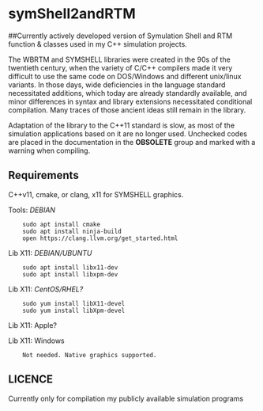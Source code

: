 # symShell2andRTM
##Currently actively developed version of Symulation Shell and RTM function &amp; classes used in my C++ simulation projects.

The WBRTM and SYMSHELL libraries were created in the 90s of the twentieth century, when the variety of C/C++ compilers 
made it very difficult to use the same code on DOS/Windows and different unix/linux variants.
In those days, wide deficiencies in the language standard necessitated additions, which today are already standardly 
available, and minor differences in syntax and library extensions necessitated conditional compilation.
Many traces of those ancient ideas still remain in the library.

Adaptation of the library to the C++11 standard is slow, as most of the simulation applications based on it 
are no longer used. Unchecked codes are placed in the documentation in the **OBSOLETE** group and marked with 
a warning when compiling.

Requirements
------------

C++v11, cmake, or clang, x11 for SYMSHELL graphics.

Tools:  *DEBIAN*

        sudo apt install cmake
        sudo apt install ninja-build
        open https://clang.llvm.org/get_started.html

Lib X11: *DEBIAN/UBUNTU*
        
        sudo apt install libx11-dev
        sudo apt install libxpm-dev

Lib X11: *CentOS/RHEL?*

        sudo yum install libX11-devel
        sudo yum install libXpm-devel
        
Lib X11: Apple?

Lib X11: Windows
   
        Not needed. Native graphics supported.        

LICENCE
-------

Currently only for compilation my publicly available simulation programs
 
